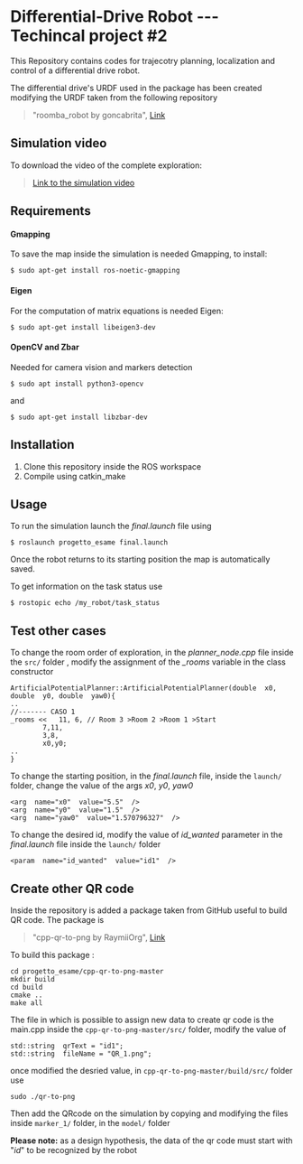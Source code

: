 ﻿Differential-Drive Robot --- Techincal project #2
====================================

This Repository contains codes for trajecotry planning, localization and control of a differential drive robot.

The differential drive's URDF used in the package has been created modifying the URDF taken from the following repository 
> "roomba_robot by goncabrita", [Link](https://github.com/goncabrita/roomba_robot)
## Simulation video 
To download the video of the complete exploration:
>  [Link to the simulation video](https://drive.google.com/file/d/1Dw4lYnRBIIyTnJCxfjGyyukD3-S18ccd/view?usp=sharing)
## Requirements
#### Gmapping
To save the map inside the simulation is needed Gmapping, to install:
```
$ sudo apt-get install ros-noetic-gmapping
```
#### Eigen
For the computation of matrix equations is needed Eigen:
```
$ sudo apt-get install libeigen3-dev 
```

#### OpenCV and Zbar
Needed for camera vision and markers detection
```
$ sudo apt install python3-opencv
```
and
```
$ sudo apt-get install libzbar-dev
```

## Installation

 1. Clone this repository inside the ROS workspace
 2. Compile using catkin_make

## Usage

To run the simulation launch the *final.launch* file using
```
$ roslaunch progetto_esame final.launch
```
Once the robot returns to its starting position the map is automatically saved.

To get information on the task status use 
```
$ rostopic echo /my_robot/task_status
```



## Test other cases

 To change the room order of exploration, in the *planner_node.cpp* file inside the `src/` folder , modify the assignment of the *_rooms* variable in the class constructor
 
	ArtificialPotentialPlanner::ArtificialPotentialPlanner(double  x0, double  y0, double  yaw0){
	..
	//------- CASO 1
	_rooms << 	11, 6, // Room 3 >Room 2 >Room 1 >Start
			7,11,
			3,8,
			x0,y0;
	..
	}
 To change the starting position, in the *final.launch* file, inside the `launch/` folder,  change the value of the args *x0*,  *y0*, *yaw0* 
 
	<arg  name="x0"  value="5.5"  />
	<arg  name="y0"  value="1.5"  />
	<arg  name="yaw0"  value="1.570796327"  />

To change the desired id, modify the value of  *id_wanted* parameter in the *final.launch* file inside the `launch/` folder 
	
	<param  name="id_wanted"  value="id1"  />
	
## Create other QR code
Inside the repository is added a package taken from GitHub useful to build QR code. The package is 
> "cpp-qr-to-png by RaymiiOrg", [Link](https://github.com/RaymiiOrg/cpp-qr-to-png)

To build this package :

	cd progetto_esame/cpp-qr-to-png-master
	mkdir build
	cd build
	cmake ..
	make all

The file in which is possible to assign new data to create qr code is the main.cpp inside the `cpp-qr-to-png-master/src/` folder, modify the value of 

	std::string  qrText = "id1";
	std::string  fileName = "QR_1.png";
once modified the desried value,  in `cpp-qr-to-png-master/build/src/` folder use 

	sudo ./qr-to-png 

 Then add the QRcode on the simulation by copying and modifying the files inside  `marker_1/` folder, in the `model/` folder 

 **Please note:** as a design hypothesis, the data of the qr code must start with "*id*" to be recognized by the robot 

